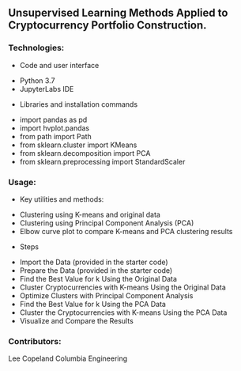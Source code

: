 ## Unsupervised Learning Methods   Applied to Cryptocurrency Portfolio Construction.


### Technologies:

  * Code and user interface
  - Python 3.7
  - JupyterLabs IDE
  
  * Libraries and installation commands
  - import pandas as pd
  - import hvplot.pandas
  - from path import Path
  - from sklearn.cluster import KMeans
  - from sklearn.decomposition import PCA
  - from sklearn.preprocessing import StandardScaler
 
 
### Usage:

  * Key utilities and methods:
  - Clustering using K-means and original data
  - Clustering using Principal Component Analysis (PCA)
  - Elbow curve plot to compare K-means and PCA clustering results
  
  * Steps
  - Import the Data (provided in the starter code)
  - Prepare the Data (provided in the starter code)
  - Find the Best Value for k Using the Original Data
  - Cluster Cryptocurrencies with K-means Using the Original Data
  - Optimize Clusters with Principal Component Analysis
  - Find the Best Value for k Using the PCA Data
  - Cluster the Cryptocurrencies with K-means Using the PCA Data
  - Visualize and Compare the Results


### Contributors:

  Lee Copeland
  Columbia Engineering
